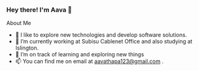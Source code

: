 ### Hey there! I'm Aava 👋

<!--
**aava-thapa/aava-thapa** is a ✨ _special_ ✨ repository because its `README.md` (this file) appears on your GitHub profile.
-->

About Me

- 🔭 I like to explore new technologies and develop software solutions.
- 🌱 I’m currently working at Subisu Cablenet Office and also studying at Islington.
- 👯 I’m on track of learning and exploring new things
- 📫 You can find me on email at aavathapa123@gmail.com .
